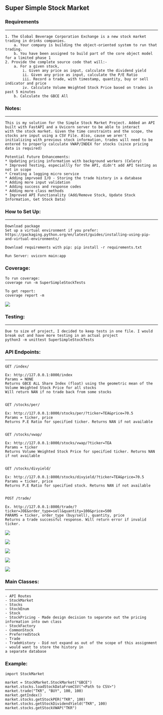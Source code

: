 ## **Super Simple Stock Market** 

### **Requirements**
___
    1. The Global Beverage Corporation Exchange is a new stock market trading in drinks companies.
        a. Your company is building the object-oriented system to run that trading.
        b. You have been assigned to build part of the core object model for a limited phase 1
    2. Provide the complete source code that will:-
        a. For a given stock,
            i. Given any price as input, calculate the dividend yield
            ii. Given any price as input, calculate the P/E Ratio
            iii. Record a trade, with timestamp, quantity, buy or sell indicator and price
            iv. Calculate Volume Weighted Stock Price based on trades in past 5 minutes
        b. Calculate the GBCE All

### **Notes:**
____
    This is my solution for the Simple Stock Market Project. Added an API built with FastAPI and a Uvicorn server to be able to interact
    with the stock market. Given the time constraints and the scope, the stocks are input using a CSV File. Also, cause we aren't
    initializing with previous stock information, trades will need to be entered to properly calculate VWAP/INDEX for stocks (since pricing data is required)
 
    Potential Future Enhancements:
    * Updating pricing information with background workers (Celery)
    * Improved Testing, especiallly for the API, didn't add API testing as not in scope
    * Creating a logging micro service
    * Adding imprvoed I/O - Storing the trade history in a database 
    * Adding more input validation
    * Adding success and response codes
    * Adding more class methods
    * Improved API Functionality (Add/Remove Stock, Update Stock Information, Get Stock Data)

### **How to Set Up:**
____
    Download package
    Set up a virtual environment if you prefer:
    https://packaging.python.org/en/latest/guides/installing-using-pip-and-virtual-environments/
    
    Download requirements with pip: pip install -r requirements.txt
    
    Run Server: uvicorn main:app

### **Coverage**:

    To run coverage:
    coverage run -m SuperSimpleStockTests

    To get report:
    coverage report -m

![](images/coverage.png)

### **Testing:**
____
    Due to size of project, I decided to keep tests in one file. I would break out and have more testing in an actual project
    python3 -m unittest SuperSimpleStockTests

### **API Endpoints:**
___
    GET /index/
    
    Ex: http://127.0.0.1:8000/index
    Params = NONE
    Returns GBCE ALL Share Index (float) using the geometric mean of the Volume Weighted Stock Price for all stocks
    Will return NAN if no trade back from some stocks 
    
    
    GET /stocks/per/

    Ex: http://127.0.0.1:8000/stocks/per/?ticker=TEA&price=70.5
    Params = ticker, price 
    Returns P.E Ratio for specified ticker. Returns NAN if not available


    GET /stocks/vwap/

    Ex: http://127.0.0.1:8000/stocks/vwap/?ticker=TEA
    Params = ticker 
    Returns Volume Weighted Stock Price for specified ticker. Returns NAN if not available
    
    
    GET /stocks/divyield/

    Ex: http://127.0.0.1:8000/stocks/divyield/?ticker=TEA&price=70.5
    Params = ticker, price 
    Returns P.E Ratio for specified stock. Returns NAN if not available


    POST /trade/
    
    Ex. http://127.0.0.1:8000/trade/?ticker=JOE&order_type=sell&quantity=100&price=500
    PARAMS = ticker, order_type (buy/sell), quantity, price
    Returns a trade successful response. Will return error if invalid ticker.


![](images/trade.png)

![](images/vwap.png)

![](images/per.png) 

![](images/divyield.png)

![](images/index.png)


### **Main Classes:**
___

    - API Routes
    - StockMarket
    - Stocks
    - StockEnum
    - Stock
    - StockPricing - Made design decision to separate out the pricing information into own class 
    - StockFactory
    - CommonStock
    - PreferredStock
    - Trade
    - TradeHistory - Did not expand as out of the scope of this assignment - would want to store the history in 
    a separate database 


### **Example**:

    import StockMarket

    market = StockMarket.StockMarket("GBCE")
    market.stocks.loadStockDataFromCSV("<Path to CSV>")
    market.trade("TKR", "BUY", 100, 100)
    market.getIndex()
    market.stocks.getStockPER("TKR", 100)
    market.stocks.getStockDividendYield("TKR", 100)
    market.stocks.getStockVWAP("TKR")